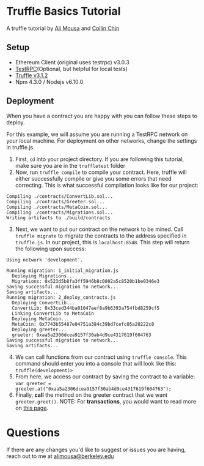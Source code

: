 # Truffle Basics Tutorial

A truffle tutorial by [Ali Mousa](https://github.com/amousa11) and [Collin Chin](https://github.com/collinc97)

## Setup

* Ethereum Client (original uses testrpc) v3.0.3
* [TestRPC](https://github.com/ethereumjs/testrpc)(Optional, but helpful for local tests)
* [Truffle v3.1.2](http://truffle.readthedocs.io/en/beta/)
* Npm 4.3.0 / Nodejs v6.10.0

## Deployment 
When you have a contract you are happy with you can follow these steps to deploy. 

For this example, we will assume you are running a TestRPC network on your local machine. For deployment on other networks, change the settings in truffle.js.

1. First, `cd` into your project directory. If you are following this tutorial, make sure you are in the `truffletest` folder
2. Now, run `truffle compile` to compile your contract. Here, truffle will either successfully compile or give you some errors that need correcting. This is what successful compilation looks like for our project: 
```
Compiling ./contracts/ConvertLib.sol...
Compiling ./contracts/Greeter.sol...
Compiling ./contracts/MetaCoin.sol...
Compiling ./contracts/Migrations.sol...
Writing artifacts to ./build/contracts
```
3. Next, we want to put our contract on the network to be mined. Call `truffle migrate` to migrate the contracts to the address specified in `truffle.js`. In our project, this is `localhost:8548`. This step will return the following upon success: 
```
Using network 'development'.

Running migration: 1_initial_migration.js
  Deploying Migrations...
  Migrations: 0x523d5b8fa3ff5946b8c0802a5c8520b1be0346e3
Saving successful migration to network...
Saving artifacts...
Running migration: 2_deploy_contracts.js
  Deploying ConvertLib...
  ConvertLib: 0x33ced344ba01047eef8a9b6393a754fbd8259cf5
  Linking ConvertLib to MetaCoin
  Deploying MetaCoin...
  MetaCoin: 0x7743b55487e04751a384c39bd7cefc05a20222c8
  Deploying greeter...
  greeter: 0xaa5a2306dcea9157f30ab4d9ce4317619f604763
Saving successful migration to network...
Saving artifacts...
```
4. We can call functions from our contract using `truffle console`. This command should enter you into a console that will look like this: `truffle(development)>`
5. From here, we access our contract by saving the contract to a variable: 
`var greeter = greeter.at("0xaa5a2306dcea9157f30ab4d9ce4317619f604763");`
6. Finally, **call** the method on the greeter contract that we want `greeter.greet()`. NOTE: For **transactions**, you would want to read more on [this page](http://truffle.readthedocs.io/en/beta/getting_started/contracts/#reading-writing-data).

# Questions

If there are any changes you'd like to suggest or issues you are having, reach out to me at [alimousa@berkeley.edu](mailto:alimousa@berkeley.edu)
